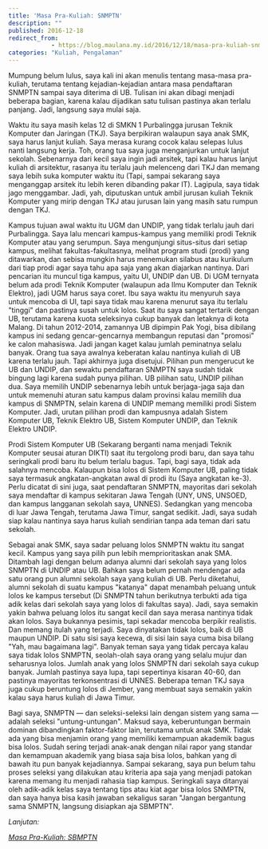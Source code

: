 ```yaml
---
title: 'Masa Pra-Kuliah: SNMPTN'
description: ""
published: 2016-12-18
redirect_from: 
            - https://blog.maulana.my.id/2016/12/18/masa-pra-kuliah-snmptn/
categories: "Kuliah, Pengalaman"
---
```

Mumpung belum lulus, saya kali ini akan menulis tentang masa-masa pra-kuliah, terutama tentang kejadian-kejadian antara masa pendaftaran SNMPTN sampai saya diterima di UB. Tulisan ini akan dibagi menjadi beberapa bagian, karena kalau dijadikan satu tulisan pastinya akan terlalu panjang. Jadi, langsung saya mulai saja.

Waktu itu saya masih kelas 12 di SMKN 1 Purbalingga jurusan Teknik Komputer dan Jaringan (TKJ). Saya berpikiran walaupun saya anak SMK, saya harus lanjut kuliah. Saya merasa kurang cocok kalau selepas lulus nanti langsung kerja. Toh, orang tua saya juga menganjurkan untuk lanjut sekolah. Sebenarnya dari kecil saya ingin jadi arsitek, tapi kalau harus lanjut kuliah di arsitektur, rasanya itu terlalu jauh melenceng dari TKJ dan memang saya lebih suka komputer waktu itu (Tapi, sampai sekarang saya menganggap arsitek itu lebih keren dibanding pakar IT). Lagipula, saya tidak jago menggambar. Jadi, yah, diputuskan untuk ambil jurusan kuliah Teknik Komputer yang mirip dengan TKJ atau jurusan lain yang masih satu rumpun dengan TKJ.

Kampus tujuan awal waktu itu UGM dan UNDIP, yang tidak terlalu jauh dari Purbalingga. Saya lalu mencari kampus-kampus yang memiliki prodi Teknik Komputer atau yang serumpun. Saya mengunjungi situs-situs dari setiap kampus, melihat fakultas-fakultasnya, melihat program studi (prodi) yang ditawarkan, dan sebisa mungkin harus menemukan silabus atau kurikulum dari tiap prodi agar saya tahu apa saja yang akan diajarkan nantinya. Dari pencarian itu muncul tiga kampus, yaitu UI, UNDIP dan UB. Di UGM ternyata belum ada prodi Teknik Komputer (walaupun ada Ilmu Komputer dan Teknik Elektro), jadi UGM harus saya coret. Ibu saya waktu itu menyuruh saya untuk mencoba di UI, tapi saya tidak mau karena menurut saya itu terlalu "tinggi" dan pastinya susah untuk lolos. Saat itu saya sangat tertarik dengan UB, terutama karena kuota seleksinya cukup banyak dan letaknya di kota Malang. Di tahun 2012-2014, zamannya UB dipimpin Pak Yogi, bisa dibilang kampus ini sedang gencar-gencarnya membangun reputasi dan "promosi" ke calon mahasiswa. Jadi jangan kaget kalau jumlah peminatnya selalu banyak. Orang tua saya awalnya keberatan kalau nantinya kuliah di UB karena terlalu jauh. Tapi akhirnya juga disetujui. Pilihan pun mengerucut ke UB dan UNDIP, dan sewaktu pendaftaran SNMPTN saya sudah tidak bingung lagi karena sudah punya pilihan. UB pilihan satu, UNDIP pilihan dua. Saya memilih UNDIP sebenarnya lebih untuk berjaga-jaga saja dan untuk memenuhi aturan satu kampus dalam provinsi kalau memilih dua kampus di SNMPTN, selain karena di UNDIP memang memiliki prodi Sistem Komputer. Jadi, urutan pilihan prodi dan kampusnya adalah Sistem Komputer UB, Teknik Elektro UB, Sistem Komputer UNDIP, dan Teknik Elektro UNDIP.

Prodi Sistem Komputer UB (Sekarang berganti nama menjadi Teknik Komputer seusai aturan DIKTI) saat itu tergolong prodi baru, dan saya tahu seringkali prodi baru itu belum terlalu bagus. Tapi, bagi saya, tidak ada salahnya mencoba. Kalaupun bisa lolos di Sistem Komputer UB, paling tidak saya termasuk angkatan-angkatan awal di prodi itu (Saya angkatan ke-3). Perlu dicatat di sini juga, saat pendaftaran SNMPTN, mayoritas dari sekolah saya mendaftar di kampus sekitaran Jawa Tengah (UNY, UNS, UNSOED, dan kampus langganan sekolah saya, UNNES). Sedangkan yang mencoba di luar Jawa Tengah, terutama Jawa Timur, sangat sedikit. Jadi, saya sudah siap kalau nantinya saya harus kuliah sendirian tanpa ada teman dari satu sekolah.

Sebagai anak SMK, saya sadar peluang lolos SNMPTN waktu itu sangat kecil. Kampus yang saya pilih pun lebih memprioritaskan anak SMA. Ditambah lagi dengan belum adanya alumni dari sekolah saya yang lolos SNMPTN di UNDIP atau UB. Bahkan saya belum pernah mendengar ada satu orang pun alumni sekolah saya yang kuliah di UB. Perlu diketahui, alumni sekolah di suatu kampus "katanya" dapat menambah peluang untuk lolos ke kampus tersebut (Di SNMPTN tahun berikutnya terbukti ada tiga adik kelas dari sekolah saya yang lolos di fakultas saya). Jadi, saya semakin yakin bahwa peluang lolos itu sangat kecil dan saya merasa nantinya tidak akan lolos. Saya bukannya pesimis, tapi sekadar mencoba berpikir realistis. Dan memang itulah yang terjadi. Saya dinyatakan tidak lolos, baik di UB maupun UNDIP. Di satu sisi saya kecewa, di sisi lain saya cuma bisa bilang "Yah, mau bagaimana lagi". Banyak teman saya yang tidak percaya kalau saya tidak lolos SNMPTN, seolah-olah saya orang yang selalu mujur dan seharusnya lolos. Jumlah anak yang lolos SNMPTN dari sekolah saya cukup banyak. Jumlah pastinya saya lupa, tapi sepertinya kisaran 40-60, dan pastinya mayoritas terkonsentrasi di UNNES. Beberapa teman TKJ saya juga cukup beruntung lolos di Jember, yang membuat saya semakin yakin kalau saya harus kuliah di Jawa Timur.

Bagi saya, SNMPTN — dan seleksi-seleksi lain dengan sistem yang sama — adalah seleksi "untung-untungan". Maksud saya, keberuntungan bermain dominan dibandingkan faktor-faktor lain, terutama untuk anak SMK. Tidak ada yang bisa menjamin orang yang memiliki kemampuan akademik bagus bisa lolos. Sudah sering terjadi anak-anak dengan nilai rapor yang standar dan kemampuan akademik yang biasa saja bisa lolos, bahkan yang di bawah itu pun banyak kejadiannya. Sampai sekarang, saya pun belum tahu proses seleksi yang dilakukan atau kriteria apa saja yang menjadi patokan karena memang itu menjadi rahasia tiap kampus. Seringkali saya ditanyai oleh adik-adik kelas saya tentang tips atau kiat agar bisa lolos SNMPTN, dan saya hanya bisa kasih jawaban sekaligus saran "Jangan bergantung sama SNMPTN, langsung disiapkan aja SBMPTN".

_Lanjutan:_

[_Masa Pra-Kuliah: SBMPTN_](https://blog.maulana.my.id/2016/12/masa-pra-kuliah-sbmptn/)
